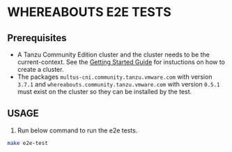 # WHEREABOUTS E2E TESTS

## Prerequisites

* A Tanzu Community Edition cluster and the cluster needs to be the
  current-context. See the [Getting Started
  Guide](https://tanzucommunityedition.io/docs/getting-started/) for
  instuctions on how to create a cluster.
* The packages `multus-cni.community.tanzu.vmware.com`  with version `3.7.1`
  and `whereabouts.community.tanzu.vmware.com` with version `0.5.1` must
  exist on the cluster so they can be installed by the test.

## USAGE

1. Run below command to run the e2e tests.

```bash
make e2e-test
```
